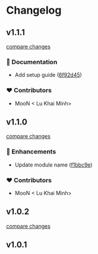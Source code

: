 # Changelog


## v1.1.1

[compare changes](https://github.com/your-org/my-module/compare/v1.1.0...v1.1.1)

### 📖 Documentation

- Add setup guide ([6f92d45](https://github.com/your-org/my-module/commit/6f92d45))

### ❤️ Contributors

- MooN  < Lu Khai Minh>

## v1.1.0

[compare changes](https://github.com/your-org/my-module/compare/v1.0.2...v1.1.0)

### 🚀 Enhancements

- Update module name ([f1bbc9e](https://github.com/your-org/my-module/commit/f1bbc9e))

### ❤️ Contributors

- MooN  < Lu Khai Minh>

## v1.0.2

[compare changes](https://github.com/your-org/my-module/compare/v1.0.1...v1.0.2)

## v1.0.1

